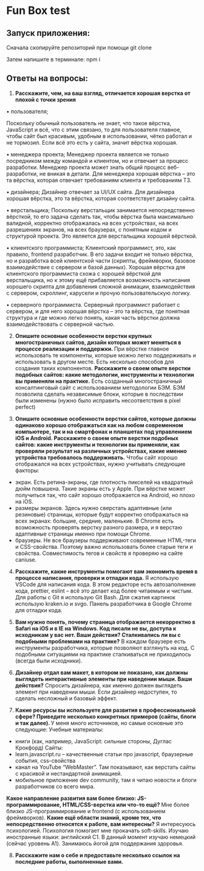 # Fun Box test

## Запуск приложения:

Сначала скопируйте репозиторий при помощи git clone

Затем напишите в терминале: npm i

## Ответы на вопросы:

1.	<b>Расскажите, чем, на ваш взгляд, отличается хорошая верстка от плохой с точки зрения 
</b> 
• пользователя;

Поскольку обычный пользователь не знает, что такое вёрстка, JavaScript и всё, что с этим связано, то для пользователя главное, чтобы сайт был красивым, удобным в использовании, чётко работал и не тормозил. Если всё это есть у сайта, значит вёрстка хорошая.

• менеджера проекта; 
Менеджер проекта является не только посредником между командой и клиентом, но и отвечает за процесс разработки. Менеджер проекта может знать общий процесс веб-разработки, не вникая в детали. Для менеджера хорошая вёрстка – это та вёрстка, которая отвечает требованиям клиента и требованиям ТЗ.

• дизайнера; 
Дизайнер отвечает за UI/UX сайта. Для дизайнера хорошая вёрстка, это та вёрстка, которая соответствует дизайну сайта. 

• верстальщика; 
Поскольку верстальщик занимается непосредственно вёрсткой, то его задача сделать так, чтобы вёрстка была максимально валидной, корректно отображалась на всех устройствах, на всех разрешениях экранов, на всех браузерах, с понятным кодом и структурой проекта. Это является для верстальщика хорошей вёрсткой.

• клиентского программиста; 
Клиентский программист, это, как правило, frontend разработчик. В его задачи входит не только вёрстка, но и разработка всей клиентской части (скрипты, фреймворки, базовое взаимодействие с сервером и базой данных). Хорошая вёрстка для клиентского программиста схожа с хорошей вёрсткой для верстальщика, но к этому ещё прибавляется возможность написания хорошего скрипта для добавления сложной анимации, взаимодействия с сервером, скроллинг, карусели и прочую пользовательскую логику.

• серверного программиста.
Серверный программист работает с сервером, и для него хорошая вёрстка – это та вёрстка, где понятная структура и где можно легко понять, какая часть вёрстки должна взаимодействовать с серверной частью.

2.	<b>Опишите основные особенности верстки крупных многостраничных сайтов, дизайн которых может меняться в процессе реализации и поддержки. </b>
При вёрстке главное использовать те компоненты, которые можно легко поддерживать и использовать в другом месте. Есть несколько способов для создания таких компонентов. 
<b>Расскажите о своем опыте верстки подобных сайтов: какие методологии, инструменты и технологии вы применяли на практике.</b>
Есть созданный многостраничный консалтинговый сайт с использованием методологии БЭМ. БЭМ позволила сделать независимые блоки, которые в последствии были изменены (нужно было исправить несоответствия в pixel perfect) 

3.	<b>Опишите основные особенности верстки сайтов, которые должны одинаково хорошо отображаться как на любом современном компьютере, так и на смартфонах и планшетах под управлением iOS и Android. Расскажите о своем опыте верстки подобных сайтов: какие инструменты и технологии вы применяли, как проверяли результат на различных устройствах, какие именно устройства требовалось поддерживать.</b>
Чтобы сайт хорошо отображался на всех устройствах, нужно учитывать следующие факторы:
- экран. Есть ретина-экраны, где плотность пикселей на квадратный дюйм повышена. Такие экраны есть у Apple. При вёрстке может получиться так, что сайт хорошо отображается на Android, но плохо на iOS. 
- размеры экранов. Здесь нужно сверстать адаптивные (или резиновые) страницы, которые будут корректно отображаться на всех экранах: большие, средние, маленькие. В Chrome есть возможность проверять верстку разного размера, и я верстаю адаптивные страницы именно при помощи Chrome.
- браузеры. Не все браузеры поддерживают современные HTML-теги и CSS-свойства. Поэтому важно использовать более старые теги и свойства. Совместимость тегов и свойств я проверяю на сайте caniuse.

4.	<b>Расскажите, какие инструменты помогают вам экономить время в процессе написания, проверки и отладки кода.</b>
Я использую VSCode для написания кода. В этом редакторе есть автозаполнение кода, prettier, eslint – всё это делает код более читаемым и чистым.
Для работы с Git я использую Git Bash. Для сжатия картинок использую kraken.io и svgo. Панель разработчика в Google Chrome для отладки кода.

5.	<b>Вам нужно понять, почему страница отображается некорректно в Safari на iOS и в IE на Windows. Код писали не вы, доступа к исходникам у вас нет. Ваши действия? Сталкивались ли вы с подобными проблемами на практике?</b>
В каждом браузере есть инструменты разработчика, которые позволяют взглянуть на код. С подобными ситуациями на практике сталкиваться не приходилось (всегда были исходники).

6.	<b>Дизайнер отдал вам макет, в котором не показано, как должны выглядеть интерактивные элементы при наведении мыши. Ваши действия?</b>
Спросить дизайнера, как именно должен выглядеть элемент при наведении мыши. Если дизайнер недоступен, то сделать несложный и базовый эффект.

7.	<b>Какие ресурсы вы используете для развития в профессиональной сфере? Приведите несколько конкретных примеров (сайты, блоги и так далее). </b>
У меня много источников, но самые основные это следующие:
Учебные материалы:
- книги (как, например, JavaScript: сильные стороны, Дуглас Крокфорд)
Сайты:
- learn.javascript.ru – качественные статьи про javascript, браузерные события, css-свойства
- канал на YouTube “WebMaster”. Там показывают, как верстать сайты с красивой и нестандартной анимацией.
- мобильное приложение dev community, там я читаю новости и блоги разработчиков со всего мира.

<b>Какое направление развития вам более близко: JS-программирование, HTML/CSS-верстка или что-то ещё? </b>
Мне более близко JS-программирование и frontend (с использованием фреймворков). 
<b>Какие ещё области знаний, кроме тех, что непосредственно относятся к работе, вам интересны?</b>
Я интересуюсь психологией. Психология помогает мне прокачать soft-skills.
Изучаю иностранные языки: английский C1. В данный момент изучаю немецкий (сейчас уровень A1).
Занимаюсь йогой для поддержания здоровья.

8. <b>Расскажите нам о себе и предоставьте несколько ссылок на последние работы, выполненные вами.</b>
